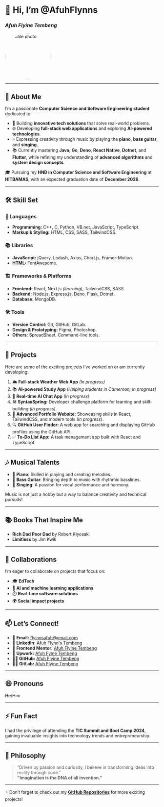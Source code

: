 # 👋 Hi, I’m @AfuhFlynns  
### *Afuh Flyine Tembeng*  
<img src="https://avatars.githubusercontent.com/u/138466374?s=400&u=baba214605be6977dee2cac3343ef9f8e7c095e8&v=4" alt="Profile photo" style="border-radius: 50%; width: 150px; height: 150px;"/>

---

## 👀 About Me  
I’m a passionate **Computer Science and Software Engineering student** dedicated to:  
- 🌟 Building **innovative tech solutions** that solve real-world problems.  
- 🌐 Developing **full-stack web applications** and exploring **AI-powered technologies**.  
- 🎶 Expressing creativity through music by playing the **piano**, **bass guitar**, and **singing**.  
- 📚 Currently mastering **Java**, **Go**, **Deno**, **React Native**, **Dotnet**, and **Flutter**, while refining my understanding of **advanced algorithms** and **system design concepts**.  

🎓 Pursuing my **HND in Computer Science and Software Engineering** at **HITBAMAS**, with an expected graduation date of **December 2026**.  

---

## 🛠️ Skill Set  
### 🔧 Languages  
- **Programming:** C++, C, Python, VB.net, JavaScript, TypeScript.  
- **Markup & Styling:** HTML, CSS, SASS, TailwindCSS.  

### 📚 Libraries  
- **JavaScript:** jQuery, Lodash, Axios, Chart.js, Framer-Motion.  
- **HTML:** FontAwesome.  

### 🏗️ Frameworks & Platforms  
- **Frontend:** React, Next.js *(learning)*, TailwindCSS, SASS.  
- **Backend:** Node.js, Express.js, Deno, Flask, Dotnet.  
- **Database:** MongoDB.  

### 🛠️ Tools  
- **Version Control:** Git, GitHub, GitLab.  
- **Design & Prototyping:** Figma, Photoshop.  
- **Others:** SpreadSheet, Command-line tools.  

---

## 🚀 Projects  
Here are some of the exciting projects I’ve worked on or am currently developing:  
1. 🌦️ **Full-stack Weather Web App** *(In progress)*  
2. 📚 **AI-powered Study App** *(Helping students in Cameroon; in progress)*  
3. 🤖 **Real-time AI Chat App** *(In progress)*  
4. 🛠️ **SyntaxSpring:** Developer challenge platform for learning and skill-building *(In progress)*.  
5. 🌟 **Advanced Portfolio Website:** Showcasing skills in React, TailwindCSS, and modern tools *(In progress)*.  
6. 🔍 **GitHub User Finder:** A web app for searching and displaying GitHub profiles using the GitHub API.  
7. ✅ **To-Do List App:** A task management app built with React and TypeScript.  

---

## 🎶 Musical Talents  
- 🎹 **Piano**: Skilled in playing and creating melodies.  
- 🎸 **Bass Guitar**: Bringing depth to music with rhythmic basslines.  
- 🎤 **Singing**: A passion for vocal performance and harmony.  

Music is not just a hobby but a way to balance creativity and technical pursuits!  

---

## 📚 Books That Inspire Me  
- **Rich Dad Poor Dad** by Robert Kiyosaki  
- **Limitless** by Jim Kwik  

---

## 💞️ Collaborations  
I’m eager to collaborate on projects that focus on:  
- 🎓 **EdTech**  
- 🤖 **AI and machine learning applications**  
- ⏱️ **Real-time software solutions**  
- 🌍 **Social impact projects**  

---

## 📫 Let’s Connect!  
- 📧 **Email:** flyinnsafuh@gmail.com  
- 🔗 **LinkedIn:** [Afuh Flynn's Tembeng](https://www.linkedin.com/in/afuh-flynn-s-74289a268)  
- 🎨 **Frontend Mentor:** [Afuh Flyine Tembeng](https://www.frontendmentor.io/profile/AfuhFlynns)  
- 💼 **Upwork:** [Afuh Fyine Tembeng](https://www.upwork.com/freelancers/~01d602cb081a55ce51?mp_source=share)  
- 👨‍💻 **GitHub:** [Afuh Flyine Tembeng](https://github.com/AfuhFlynns)
- 👨‍💻 **GitLab:** [Afuh Flyine Tembeng](https://gitlab.com/AfuhFlynns)  

---

## 😄 Pronouns  
He/Him  

---

## ⚡ Fun Fact  
I had the privilege of attending the **TIC Summit and Boot Camp 2024**, gaining invaluable insights into technology trends and entrepreneurship.  

---

## 🌟 Philosophy  
> “Driven by passion and curiosity, I believe in transforming ideas into reality through code.”  
> **"Imagination is the DNA of all invention."**  

---

⭐ Don’t forget to check out my **[GitHub Repositories](https://github.com/AfuhFlynns?tab=repositories)** for more exciting projects!
